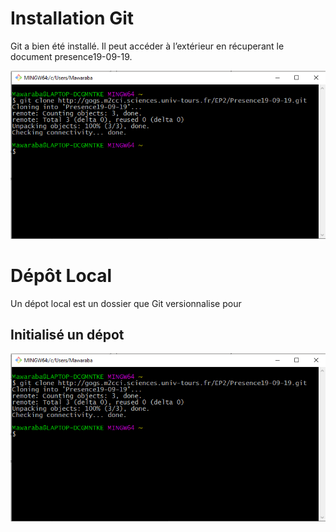 # Installation Git
Git a bien été installé. 
Il peut accéder à l’extérieur en récuperant le document presence19-09-19.

![](Installation_Git.png)


# Dépôt Local
Un dépot local est un dossier que Git versionnalise pour 
## Initialisé un dépot
![](Installation_Git.png)

